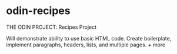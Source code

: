 # odin-recipes

THE ODIN PROJECT: Recipes Project

Will demonstrate ability to use basic HTML code. Create boilerplate, implement paragraphs, headers, lists, and multiple pages. + more